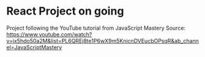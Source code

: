 # React Project on going
Project following the YouTube tutorial from JavaScript Mastery 
Source: https://www.youtube.com/watch?v=jx5hdo50a2M&list=PL6QREj8te1P6wX9m5KnicnDVEucbOPsqR&ab_channel=JavaScriptMastery 